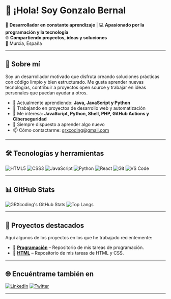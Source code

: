 # 👋 ¡Hola! Soy Gonzalo Bernal

🎯 **Desarrollador en constante aprendizaje** | 💻 **Apasionado por la programación y la tecnología**  
🌐 **Compartiendo proyectos, ideas y soluciones**  
📍 Murcia, España

---

## 🚀 Sobre mí

Soy un desarrollador motivado que disfruta creando soluciones prácticas con código limpio y bien estructurado. Me gusta aprender nuevas tecnologías, contribuir a proyectos open source y trabajar en ideas personales que puedan ayudar a otros.

- 🌱 Actualmente aprendiendo: **Java, JavaScript y Python**
- 🔭 Trabajando en proyectos de desarrollo web y automatización
- 💬 Me interesa: **JavaScript, Python, Shell, PHP, GitHub Actions y Ciberseguridad**
- 🧠 Siempre dispuesto a aprender algo nuevo
- 📫 Cómo contactarme: [grxcoding@gmail.com](mailto:grxcoding@gnmail.com)

---

## 🛠️ Tecnologías y herramientas

![HTML5](https://img.shields.io/badge/-HTML5-E34F26?logo=html5&logoColor=fff&style=flat)
![CSS3](https://img.shields.io/badge/-CSS3-1572B6?logo=css3&logoColor=fff&style=flat)
![JavaScript](https://img.shields.io/badge/-JavaScript-F7DF1E?logo=javascript&logoColor=000&style=flat)
![Python](https://img.shields.io/badge/-Python-3776AB?logo=python&logoColor=fff&style=flat)
![React](https://img.shields.io/badge/-React-61DAFB?logo=react&logoColor=000&style=flat)
![Git](https://img.shields.io/badge/-Git-F05032?logo=git&logoColor=fff&style=flat)
![VS Code](https://img.shields.io/badge/-VS%20Code-007ACC?logo=visual-studio-code&logoColor=fff&style=flat)

---

## 📊 GitHub Stats

![GRXcoding's GitHub Stats](https://github-readme-stats.vercel.app/api?username=GRXcoding&show_icons=true&theme=tokyonight)
![Top Langs](https://github-readme-stats.vercel.app/api/top-langs/?username=GRXcoding&layout=compact&theme=tokyonight)

---

## 🧩 Proyectos destacados

Aquí algunos de los proyectos en los que he trabajado recientemente:

- 🔧 **[Programación](https://github.com/GRXcoding/Programacion)** – Repositorio de mis tareas de programación.
- 📕 **[HTML](https://github.com/GRXcoding/HTML)** – Repositorio de mis tareas de HTML y CSS.

---

## 🌐 Encuéntrame también en

[![LinkedIn](https://img.shields.io/badge/-LinkedIn-0077B5?logo=linkedin&logoColor=white&style=flat)](https://linkedin.com/in/gonzalobernallopez)
[![Twitter](https://img.shields.io/badge/-Twitter-1DA1F2?logo=twitter&logoColor=white&style=flat)](https://x.com/grxcoding)

---



